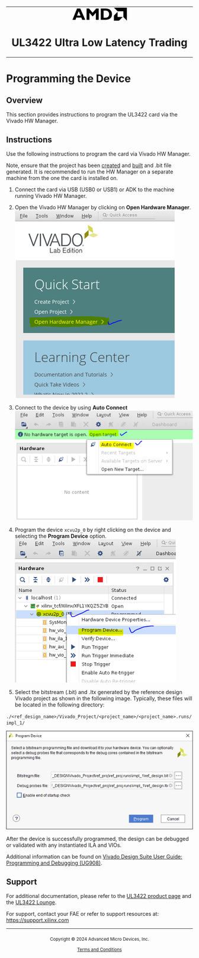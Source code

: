 <table class="sphinxhide" width="100%">
 <tr width="100%">
    <td align="center"><img src="https://raw.githubusercontent.com/Xilinx/Image-Collateral/main/xilinx-logo.png" width="30%"/><h1>UL3422 Ultra Low Latency Trading</h1>
    </td>
 </tr>
</table>

# Programming the Device

## Overview

This section provides instructions to program the UL3422 card via the Vivado HW Manager.

## Instructions

Use the following instructions to program the card via Vivado HW Manager.  

Note, ensure that the project has been [created](./loading_ref_proj) and [built](./building_a_design.md) and .bit file generated.  It is recommended to run the HW Manager on a separate machine from the one the card is installed on.

1. Connect the card via USB (USB0 or USB1) or ADK to the machine running Vivado HW Manager.
2. Open the Vivado HW Manager by clicking on **Open Hardware Manager**.<br>
![Connecting to the device](Images/opening_hw_manager.png)

3. Connect to the device by using **Auto Connect**<br>
![Connecting to the device](Images/auto_connect.png)

4. Program the device `xcvu2p_0` by right clicking on the device and selecting the **Program Device** option.<br>
![Connecting to the device](Images/prog_device.png)

5. Select the bitstream (.bit) and .ltx generated by the reference design Vivado project as shown in the following image.  Typically, these files will be located in the following directory:

`./<ref_design_name>/Vivado_Project/<project_name>/<project_name>.runs/impl_1/`

![Selecting bit file](Images/program_bit_ex.png)

After the device is successfully programmed, the design can be debugged or validated with any instantiated ILA and VIOs.

Additional information can be found on [Vivado Design Suite User Guide: Programming and Debugging (UG908)](https://docs.xilinx.com/r/en-US/ug908-vivado-programming-debugging/Programming-the-Device).

## Support

For additional documentation, please refer to the [UL3422 product page](https://www.xilinx.com/products/boards-and-kits/alveo/ul3422.html) and the [UL3422 Lounge](https://www.xilinx.com/member/ull-ea.html).

For support, contact your FAE or refer to support resources at: <https://support.xilinx.com>


<hr class="sphinxhide"></hr>

<p class="sphinxhide" align="center"><sub>Copyright © 2024 Advanced Micro Devices, Inc.</sub></p>

<p class="sphinxhide" align="center"><sup><a href="https://www.amd.com/en/corporate/copyright">Terms and Conditions</a></sup></p>
